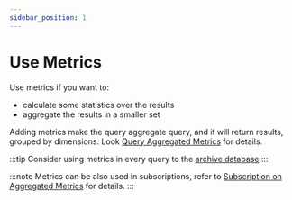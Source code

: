 ```yaml
---
sidebar_position: 1
---
```


#  Use Metrics

Use metrics if you want to:

* calculate some statistics over the results
* aggregate the results in a smaller set

Adding metrics make the query aggregate query, and it will return
results, grouped by dimensions. Look [Query Aggregated Metrics](capabilities/aggregated_metrics)
for details.

:::tip
Consider using metrics in every query to the [archive database](dataset/archive)
:::

:::note
Metrics can be also used in subscriptions, refer to [Subscription on Aggregated Metrics](capabilities/subscription_aggregates) for details.
:::



